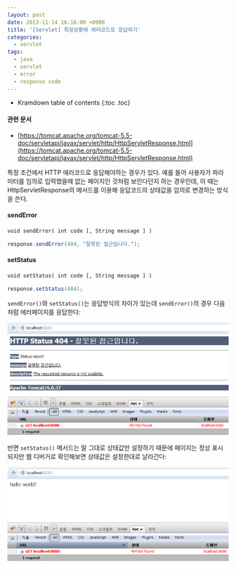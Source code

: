 ```yaml
---
layout: post
date: 2013-11-14 16:16:00 +0900
title: '[Servlet] 특정상황에 에러코드로 응답하기'
categories:
  - servlet
tags:
  - java
  - servlet
  - error
  - response code
---
```


* Kramdown table of contents
{:toc .toc}

#### 관련 문서

- [https://tomcat.apache.org/tomcat-5.5-doc/servletapi/javax/servlet/http/HttpServletResponse.html](https://tomcat.apache.org/tomcat-5.5-doc/servletapi/javax/servlet/http/HttpServletResponse.html)

특정 조건에서 HTTP 에러코드로 응답해야하는 경우가 있다. 예를 들어 사용자가 파라미터를 임의로 입력했을때 없는 페이지인 것처럼 보인다던지 하는 경우인데, 이 때는 HttpServletResponse의 메서드를 이용해 응답코드의 상태값을 임의로 변경하는 방식을 쓴다.

#### sendError

```
void sendError( int code [, String message ] )
```

```java
response.sendError(404, "잘못된 접근입니다.");
```

#### setStatus

```
void setStatus( int code [, String message ] )
```

```java
response.setStatus(404);
```

`sendError()`와 `setStatus()`는 응답방식의 차이가 있는데 `sendError()`의 경우 다음처럼 에러페이지를 응답한다:

![](/images/response-error-1.png)

반면 `setStatus()` 메서드는 말 그대로 상태값만 설정하기 때문에 페이지는 정상 표시되지만 웹 디버거로 확인해보면 상태값은 설정한대로 날라간다:

![](/images/response-error-2.png)
